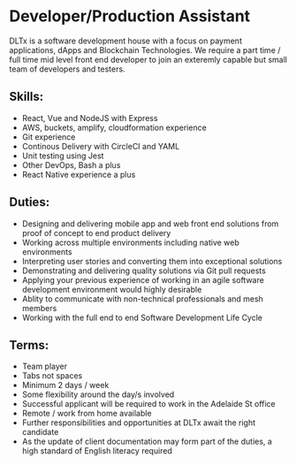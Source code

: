 # Developer/Production Assistant 

DLTx is a software development house with a focus on payment applications, dApps and Blockchain Technologies.  We require a part time / full time mid level front end developer to join an exteremly capable but small team of developers and testers.

## Skills: 
* React, Vue and NodeJS with Express
* AWS, buckets, amplify, cloudformation experience
* Git experience
* Continous Delivery with CircleCI and YAML
* Unit testing using Jest
* Other DevOps, Bash a plus
* React Native experience a plus 
 
## Duties: 
* Designing and delivering mobile app and web front end solutions from proof of concept to end product delivery
* Working across multiple environments including native web environments
* Interpreting user stories and converting them into exceptional solutions
* Demonstrating and delivering quality solutions via Git pull requests
* Applying your previous experience of working in an agile software development environment would highly desirable
* Ablity to communicate with non-technical professionals and mesh members
* Working with the full end to end Software Development Life Cycle
 
## Terms: 
* Team player
* Tabs not spaces
* Minimum 2 days / week
* Some flexibility around the day/s involved
* Successful applicant will be required to work in the Adelaide St office
* Remote / work from home available
* Further responsibilities and opportunities at DLTx await the right candidate
* As the update of client documentation may form part of the duties, a high standard of English literacy required
